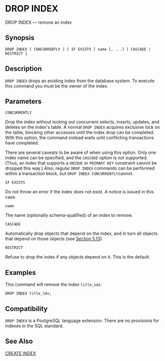 # DROP INDEX

DROP INDEX — remove an index

## Synopsis

```text
DROP INDEX [ CONCURRENTLY ] [ IF EXISTS ] name [, ...] [ CASCADE | RESTRICT ]
```

## Description

`DROP INDEX` drops an existing index from the database system. To execute this command you must be the owner of the index.

## Parameters

`CONCURRENTLY`

Drop the index without locking out concurrent selects, inserts, updates, and deletes on the index's table. A normal `DROP INDEX` acquires exclusive lock on the table, blocking other accesses until the index drop can be completed. With this option, the command instead waits until conflicting transactions have completed.

There are several caveats to be aware of when using this option. Only one index name can be specified, and the `CASCADE` option is not supported. \(Thus, an index that supports a `UNIQUE` or `PRIMARY KEY` constraint cannot be dropped this way.\) Also, regular `DROP INDEX` commands can be performed within a transaction block, but `DROP INDEX CONCURRENTLY`cannot.

`IF EXISTS`

Do not throw an error if the index does not exist. A notice is issued in this case.

_`name`_

The name \(optionally schema-qualified\) of an index to remove.

`CASCADE`

Automatically drop objects that depend on the index, and in turn all objects that depend on those objects \(see [Section 5.13](https://www.postgresql.org/docs/current/static/ddl-depend.html)\).

`RESTRICT`

Refuse to drop the index if any objects depend on it. This is the default.

## Examples

This command will remove the index `title_idx`:

```text
DROP INDEX title_idx;
```

## Compatibility

`DROP INDEX` is a PostgreSQL language extension. There are no provisions for indexes in the SQL standard.

## See Also

[CREATE INDEX](https://www.postgresql.org/docs/current/static/sql-createindex.html)

